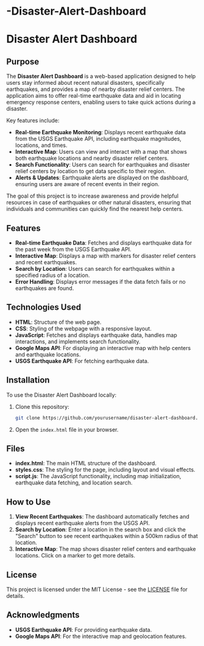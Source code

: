 # -Disaster-Alert-Dashboard
# Disaster Alert Dashboard

## Purpose
The **Disaster Alert Dashboard** is a web-based application designed to help users stay informed about recent natural disasters, specifically earthquakes, and provides a map of nearby disaster relief centers. The application aims to offer real-time earthquake data and aid in locating emergency response centers, enabling users to take quick actions during a disaster.

Key features include:
- **Real-time Earthquake Monitoring**: Displays recent earthquake data from the USGS Earthquake API, including earthquake magnitudes, locations, and times.
- **Interactive Map**: Users can view and interact with a map that shows both earthquake locations and nearby disaster relief centers.
- **Search Functionality**: Users can search for earthquakes and disaster relief centers by location to get data specific to their region.
- **Alerts & Updates**: Earthquake alerts are displayed on the dashboard, ensuring users are aware of recent events in their region.

The goal of this project is to increase awareness and provide helpful resources in case of earthquakes or other natural disasters, ensuring that individuals and communities can quickly find the nearest help centers.

## Features
- **Real-time Earthquake Data**: Fetches and displays earthquake data for the past week from the USGS Earthquake API.
- **Interactive Map**: Displays a map with markers for disaster relief centers and recent earthquakes.
- **Search by Location**: Users can search for earthquakes within a specified radius of a location.
- **Error Handling**: Displays error messages if the data fetch fails or no earthquakes are found.

## Technologies Used
- **HTML**: Structure of the web page.
- **CSS**: Styling of the webpage with a responsive layout.
- **JavaScript**: Fetches and displays earthquake data, handles map interactions, and implements search functionality.
- **Google Maps API**: For displaying an interactive map with help centers and earthquake locations.
- **USGS Earthquake API**: For fetching earthquake data.

## Installation
To use the Disaster Alert Dashboard locally:

1. Clone this repository:
    ```bash
    git clone https://github.com/yourusername/disaster-alert-dashboard.git
    ```

2. Open the `index.html` file in your browser.

## Files

- **index.html**: The main HTML structure of the dashboard.
- **styles.css**: The styling for the page, including layout and visual effects.
- **script.js**: The JavaScript functionality, including map initialization, earthquake data fetching, and location search.

## How to Use
1. **View Recent Earthquakes**: The dashboard automatically fetches and displays recent earthquake alerts from the USGS API.
2. **Search by Location**: Enter a location in the search box and click the "Search" button to see recent earthquakes within a 500km radius of that location.
3. **Interactive Map**: The map shows disaster relief centers and earthquake locations. Click on a marker to get more details.


## License
This project is licensed under the MIT License - see the [LICENSE](LICENSE) file for details.

## Acknowledgments
- **USGS Earthquake API**: For providing earthquake data.
- **Google Maps API**: For the interactive map and geolocation features.
